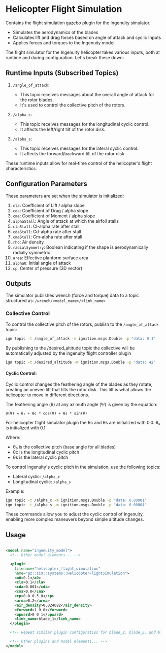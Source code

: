 

# Helicopter Flight Simulation

Contains the flight simulation gazebo plugin for the Ingenuity simulator.
- Simulates the aerodynamics of the blades
- Calculates lift and drag forces based on angle of attack and cyclic inputs
- Applies forces and torques to the Ingenuity model

The flight simulator for the Ingenuity helicopter takes various inputs, both at runtime and during configuration. Let's break these down:

## Runtime Inputs (Subscribed Topics)

1. `/angle_of_attack`: 
   - This topic receives messages about the overall angle of attack for the rotor blades.
   - It's used to control the collective pitch of the rotors.

2. `/alpha_c`:
   - This topic receives messages for the longitudinal cyclic control.
   - It affects the left/right tilt of the rotor disk.

3. `/alpha_s`:
   - This topic receives messages for the lateral cyclic control.
   - It affects the forward/backward tilt of the rotor disk.

These runtime inputs allow for real-time control of the helicopter's flight characteristics.

## Configuration Parameters

These parameters are set when the simulator is initialized:

1. `cla`: Coefficient of Lift / alpha slope
2. `cda`: Coefficient of Drag / alpha slope
3. `cma`: Coefficient of Moment / alpha slope
4. `alphaStall`: Angle of attack at which the airfoil stalls
5. `claStall`: Cl-alpha rate after stall
6. `cdaStall`: Cd-alpha rate after stall
7. `cmaStall`: Cm-alpha rate after stall
8. `rho`: Air density
9. `radialSymmetry`: Boolean indicating if the shape is aerodynamically radially symmetric
10. `area`: Effective planform surface area
11. `alpha0`: Initial angle of attack
12. `cp`: Center of pressure (3D vector)

## Outputs

The simulator publishes wrench (force and torque) data to a topic structured as:
`/wrench/<model_name>/<link_name>`

### Collective Control

To control the collective pitch of the rotors, publish to the `/angle_of_attack` topic:
```bash
ign topic -t /angle_of_attack -m ignition.msgs.Double -p "data: 0.1"
```
By publishing to the /desired_altitude topic the collective will be automatically adjusted by the ingenuity flight controller plugin

```bash
ign topic -t /desired_altitude -m ignition.msgs.Double -p "data: 42"
```

#### Cyclic Control:

Cyclic control changes the feathering angle of the blades as they rotate, creating an uneven lift that tilts the rotor disk. This tilt is what allows the helicopter to move in different directions.

The feathering angle (θ) at any azimuth angle (Ψ) is given by the equation:

```
θ(Ψ) = θ₀ + θc * cos(Ψ) + θs * sin(Ψ)
```

For helicopter flight simulator plugin the θc and θs are initialized with 0.0.
θ₀ is initialized with 0.1.

Where:
- θ₀ is the collective pitch (base angle for all blades)
- θc is the longitudinal cyclic pitch
- θs is the lateral cyclic pitch

To control Ingenuity's cyclic pitch in the simulation, use the following topics:

- Lateral cyclic: `/alpha_c`
- Longitudinal cyclic: `/alpha_s`

Example:
```bash
ign topic -t /alpha_c -m ignition.msgs.Double -p "data: 0.00001"
ign topic -t /alpha_s -m ignition.msgs.Double -p "data: 0.00001"
```

These commands allow you to adjust the cyclic control of Ingenuity, enabling more complex maneuvers beyond simple altitude changes.


## Usage

```xml

<model name="ingenuity_model">
  <!-- Other model elements... -->

  <plugin
    filename="helicopter_flight_simulation"
    name="gz::sim::systems::HelicopterFlightSimulation">
    <a0>0.1</a0>
    <cla>0.1</cla>
    <cda>0.001</cda>
    <cma>0.0</cma>
    <cp>0.0 0.5 0</cp>
    <area>0.2</area>
    <air_density>0.024082</air_density>
    <forward>1 0 0</forward>
    <upward>0 0 1</upward>
    <link_name>blade_1</link_name>
  </plugin>

  <!-- Repeat similar plugin configuration for blade_2, blade_3, and blade_4 -->

  <!-- Other plugins and model elements... -->
</model>

```